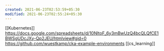 ```yaml
---
created: 2021-06-23T02:53:59+05:30
modified: 2021-06-23T02:55:24+05:30
---
```

[[Kubernetes]]
https://docs.google.com/spreadsheets/d/10NltoF_6y3mBwUzQ4bcQLQfCE1BWSgUDcJXy-Qp2JEU/htmlview#gid=0
https://github.com/wuestkamp/cka-example-environments
[[cs_learning]]